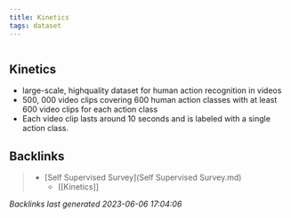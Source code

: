```yaml
---
title: Kinetics
tags: dataset
---
```

```toc
```
## Kinetics
- large-scale, highquality dataset for human action recognition in videos 
- 500, 000 video clips covering 600 human action classes with at least 600 video clips for each action class 
- Each video clip lasts around 10 seconds and is labeled with a single action class.

## Backlinks

> - [Self Supervised Survey](Self Supervised Survey.md)
>   - [[Kinetics]]

_Backlinks last generated 2023-06-06 17:04:06_

